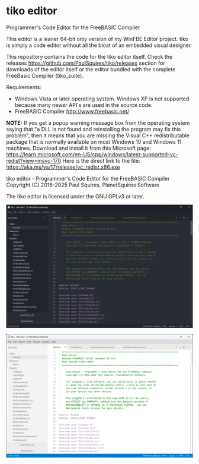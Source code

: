 # tiko editor

Programmer's Code Editor for the FreeBASIC Compiler


This editor is a leaner 64-bit only version of my WinFBE Editor project. 
tiko is simply a code editor without all the bloat of an embedded visual designer.

This repository contains the code for the tiko editor itself. Check the releases https://github.com/PaulSquires/tiko/releases section for downloads of the editor itself or the editor bundled with the complete FreeBasic Compiler (tiko_suite).



Requirements:
- Windows Vista or later operating system. Windows XP is not supported because many newer API's are used in the source code.
- FreeBASIC Compiler http://www.freebasic.net/

**NOTE:** If you get a popup warning message box from the operating system saying that "a DLL is not found and reinstalling the program may fix this problem", then it means that you are missing the Visual C++ redistributable package that is normally available on most Windows 10 and Windows 11 machines. Download and install it from this Microsoft page:  https://learn.microsoft.com/en-US/cpp/windows/latest-supported-vc-redist?view=msvc-170   Here is the direct link to the file: https://aka.ms/vs/17/release/vc_redist.x86.exe  



tiko editor - Programmer's Code Editor for the FreeBASIC Compiler
Copyright (C) 2016-2025 Paul Squires, PlanetSquires Software

The tiko editor is licensed under the GNU GPLv3 or later.


![tiko editor dark mode](/screenshots/tiko_dark.png)

![tiko editor light mode](/screenshots/tiko_light.png)


